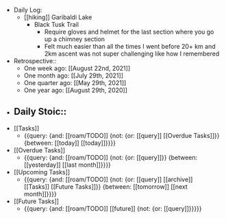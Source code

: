 - Daily Log:
    - [[hiking]] Garibaldi Lake
        - Black Tusk Trail
            - Require gloves and helmet for the last section where you go up a chimney section
            - Felt much easier than all the times I went before 20+ km and 2km ascent was not super challenging like how I remembered
- Retrospective::
    - One week ago: [[August 22nd, 2021]]
    - One month ago: [[July 29th, 2021]]
    - One quarter ago: [[May 29th, 2021]]
    - One year ago: [[August 29th, 2020]]
- Daily Stoic::
    - 
- [[Tasks]]
    - {{query: {and: [[roam/TODO]] {not: {or: [[query]] [[Overdue Tasks]]}} {between: [[today]] [[today]]}}}}
- [[Overdue Tasks]]
    - {{query: {and: [[roam/TODO]] {not: {or: [[query]]}} {between: [[yesterday]] [[last month]]}}}}
- [[Upcoming Tasks]]
    - {{query: {and: [[roam/TODO]] {not: {or: [[query]] [[archive]] [[Tasks]] [[Future Tasks]]}} {between: [[tomorrow]] [[next month]]}}}}
- [[Future Tasks]]
    - {{query: {and: [[roam/TODO]] [[future]] {not: {or: [[query]]}}}}}
